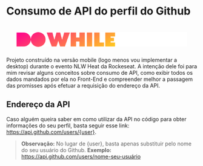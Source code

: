 # Consumo de API do perfil do Github

<h1 align="center">
    <img src="img/logo-do-while.svg" width="450px">
</h1>

Projeto construído na versão mobile (logo menos vou implementar a desktop) durante o evento NLW Heat da Rockeseat. A intenção dele foi para mim revisar alguns conceitos sobre consumo de API, como exibir todos os dados mandados por ela no Front-End e compreender melhor a passagem das promisses após efetuar a requisição do endereço da API.

## Endereço da API

Caso alguém queira saber em como utilizar da API no código para obter informações do seu perfil, basta seguir esse link: https://api.github.com/users/{user}.

> **Observação:** No lugar de {user}, basta apenas substituir pelo nome do seu usuário do Github. **Exemplo:** https://api.github.com/users/nome-seu-usuário